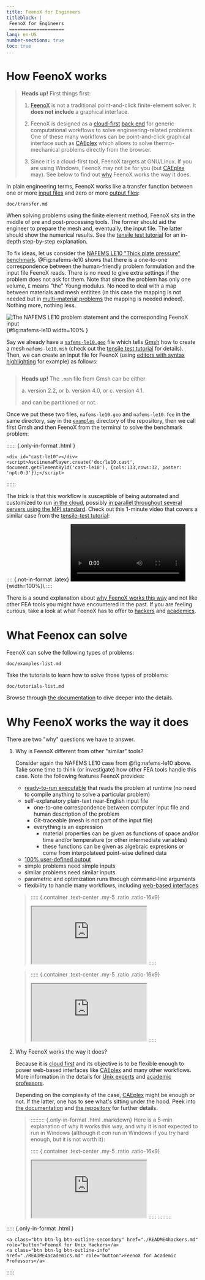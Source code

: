 ```yaml
---
title: FeenoX for Engineers
titleblock: |
 FeenoX for Engineers
 ====================
lang: en-US
number-sections: true
toc: true
...
```


# How FeenoX works

> **Heads up!** First things first:
>
> 1. [FeenoX](https://www.seamplex.com/feenox) is not a traditional point-and-click finite-element solver. It **does not include** a graphical interface.
> 
> 2. FeenoX is designed as a [cloud-first](https://seamplex.com/feenox/doc/sds.html#cloud-first) [back end](https://en.wikipedia.org/wiki/Frontend_and_backend) for generic computational workflows to solve engineering-related problems. One of these many workflows can be point-and-click graphical interface such as [CAEplex](https://www.caeplex.com) which allows to solve thermo-mechanical problems directly from the browser.
>
> 3. Since it is a cloud-first tool, FeenoX targets at GNU/Linux. If you are using Windows, FeenoX may not be for you (but [CAEplex](https://www.caeplex.com) may). See below to find out [why](#why) FeenoX works the way it does.


In plain engineering terms, FeenoX works like a transfer function between one or more [input files](https://seamplex.com/feenox/doc/sds.html#sec:input) and zero or more [output files](https://seamplex.com/feenox/doc/sds.html#sec:output):

```include
doc/transfer.md
```

When solving problems using the finite element method, FeenoX sits in the middle of pre and post-processing tools.
The former should aid the engineer to prepare the mesh and, eventually, the input file.
The latter should show the numerical results. See the [tensile test tutorial](https://www.seamplex.com/feenox/doc/tutorials/110-tensile-test/) for an in-depth step-by-step explanation.

To fix ideas, let us consider the [NAFEMS LE10 "Thick plate pressure" benchmark](https://www.seamplex.com/feenox/examples/mechanical.html#nafems-le10-thick-plate-pressure-benchmark). @Fig:nafems-le10 shows that there is a one-to-one correspondence between the human-friendly problem formulation and the input file FeenoX reads.
There is no need to give extra settings if the problem does not ask for them.
Note that since the problem has only one volume, `E` means "the" Young modulus.
No need to deal with a map between materials and mesh entitites (in this case the mapping is not needed but in [multi-material problems](https://seamplex.com/feenox/examples/mechanical.html#two-cubes-compressing-each-other) the mapping is needed indeed). Nothing more, nothing less.

![The NAFEMS LE10 problem statement and the corresponding FeenoX input](nafems-le10-problem-input.svg){#fig:nafems-le10 width=100% }

Say we already have a [`nafems-le10.geo`](https://github.com/seamplex/feenox/blob/main/examples/nafems-le10.geo) file which tells [Gmsh](http://gmsh.info/) how to create a mesh `nafems-le10.msh` (check out the [tensile test tutorial](https://www.seamplex.com/feenox/doc/tutorials/110-tensile-test/) for details).
Then, we can create an input file for FeenoX (using [editors with syntax highlighting](https://seamplex.com/feenox/doc/sds.html#sec:syntactic) for example) as follows:

```{.feenox include="nafems-le10.fee"}
```


> **Heads up!** The `.msh` file from Gmsh can be either
> 
>  a. version 2.2, or
>  b. version 4.0, or
>  c. version 4.1.
>
> and can be partitioned or not.

Once we put these two files, `nafems-le10.geo` and `nafems-le10.fee` in the same directory, say in the [`examples`](https://github.com/seamplex/feenox/tree/main/examples) directory of the repository, then we call first Gmsh and then FeenoX from the terminal to solve the benchmark problem:

:::::: {.only-in-format .html }
```{=html}
<div id="cast-le10"></div>
<script>AsciinemaPlayer.create('doc/le10.cast', document.getElementById('cast-le10'), {cols:133,rows:32, poster: 'npt:0:3'});</script>
```
::::::

The trick is that this workflow is susceptible of being automated and customized to run [in the cloud](https://www.seamplex.com/feenox/doc/sds.html#cloud-first), possibly [in parallel throughout several servers using the MPI standard](https://seamplex.com/feenox/doc/sds.html#sec:scalability).
Check out this 1-minute video that covers a similar case from the [tensile-test tutorial](https://www.seamplex.com/feenox/doc/tutorials/110-tensile-test/):

:::: {.not-in-format .latex}
![](https://seamplex.com/feenox/doc/tutorials/110-tensile-test/quick.mp4){width=100%}\ 
::::

There is a sound explanation about [why FeenoX works this way](#why) and not like other FEA tools you might have encountered in the past. If you are feeling curious, take a look at what FeenoX has to offer to [hackers](README4hackers.md) and [academics](README4academics.md).


# What Feenox can solve

FeenoX can solve the following types of problems:

```include
doc/examples-list.md
```

Take the tutorials to learn how to solve those types of problems:
 
```include
doc/tutorials-list.md
```
 
Browse through [the documentation](https://seamplex.com/feenox/doc/) to dive deeper into the details.
 
# Why FeenoX works the way it does

There are two "why" questions we have to answer.

 1. Why is FeenoX different from other "similar" tools?
 
    Consider again the NAFEMS LE10 case from @fig:nafems-le10 above.
    Take some time to think (or investigate) how other FEA tools handle this case.
    Note the following features FeenoX provides:
    
     * [ready-to-run executable](https://www.seamplex.com/feenox/doc/sds.html#sec:execution) that reads the problem at runtime (no need to compile anything to solve a particular problem)
     * self-explanatory plain-text near-English input file
       - one-to-one correspondence between computer input file and human description of the problem
       - Git-traceable (mesh is not part of the input file)
       - everything is an expression
         - material properties can be given as functions of space and/or time and/or temperature (or other intermediate variables)
         - these functions can be given as algebraic expresions or come from interpolateed point-wise defined data
     * [100% user-defined output](https://seamplex.com/feenox/doc/sds.html#sec:output)
     * simple problems need simple inputs
     * similar problems need similar inputs
     * parametric and optimization runs through command-line arguments
     * flexibility to handle many workflows, including [web-based interfaces](https://www.caeplex.com)
     
    > ::::: {.container .text-center .my-5 .ratio .ratio-16x9}
    > <iframe class="embed-responsive-item" src="https://www.youtube.com/embed/kD3tQdq17ZE" allowfullscreen></iframe>
    > :::::
     
    > ::::: {.container .text-center .my-5 .ratio .ratio-16x9}
    > <iframe class="embed-responsive-item" src="https://www.youtube.com/embed/ylXAUAsfb5E" allowfullscreen></iframe>
    > :::::

 2. Why FeenoX works the way it does?
 
    Because it is [cloud first](https://seamplex.com/feenox/doc/sds.html#cloud-first) and its objective is to be flexible enough to power web-based interfaces like [CAEplex](https://www.caeplex.com) and many other workflows.
    More information in the details for [Unix experts](README4hackers.md) and [academic professors](README4academics.md).
    
    Depending on the complexity of the case, [CAEplex](https://www.caeplex.com) might be enough or not.
    If the latter, one has to see what's sitting under the hood.
    Peek into [the documentation](https://seamplex.com/feenox/doc/) and [the repository](https://github.com/seamplex/feenox/) for further details.

    > ::::::::: {.only-in-format .html .markdown}
    > Here is a 5-min explanation of why it works this way, and why it is not expected to run in Windows (although it _can_ run in Windows if you try hard enough, but it is not worth it):
    > 
    > ::::: {.container .text-center .my-5 .ratio .ratio-16x9}
    > <iframe class="embed-responsive-item" src="https://www.youtube.com/embed/66WvYTb4pSg?rel=0" allowfullscreen></iframe>
    > :::::
    > ::::::::: 


::::: {.only-in-format .html }
```{=html}
<a class="btn btn-lg btn-outline-secondary" href="./README4hackers.md"   role="button">FeenoX for Unix Hackers</a>
<a class="btn btn-lg btn-outline-info"      href="./README4academics.md" role="button">FeenoX for Academic Professors</a>
```
:::::

